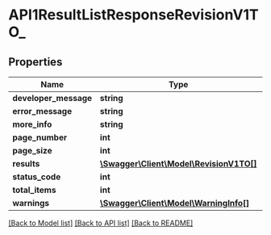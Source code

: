 # API1ResultListResponseRevisionV1TO_

## Properties
Name | Type | Description | Notes
------------ | ------------- | ------------- | -------------
**developer_message** | **string** |  | [optional] 
**error_message** | **string** |  | [optional] 
**more_info** | **string** |  | [optional] 
**page_number** | **int** |  | [optional] 
**page_size** | **int** |  | [optional] 
**results** | [**\Swagger\Client\Model\RevisionV1TO[]**](RevisionV1TO.md) |  | [optional] 
**status_code** | **int** |  | [optional] 
**total_items** | **int** |  | [optional] 
**warnings** | [**\Swagger\Client\Model\WarningInfo[]**](WarningInfo.md) |  | [optional] 

[[Back to Model list]](../README.md#documentation-for-models) [[Back to API list]](../README.md#documentation-for-api-endpoints) [[Back to README]](../README.md)


